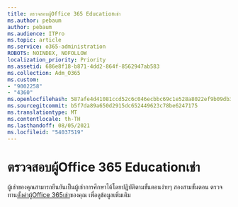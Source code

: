 ```yaml
---
title: ตรวจสอบผู้Office 365 Educationเช่า
ms.author: pebaum
author: pebaum
ms.audience: ITPro
ms.topic: article
ms.service: o365-administration
ROBOTS: NOINDEX, NOFOLLOW
localization_priority: Priority
ms.assetid: 686e8f18-b871-4dd2-864f-8562947ab583
ms.collection: Adm_O365
ms.custom:
- "9002258"
- "4360"
ms.openlocfilehash: 587afe4d41081ccd52c6c046ecbbc69c1e528a8022ef9b09db396d9b34b2e323
ms.sourcegitcommit: b5f7da89a650d2915dc652449623c78be6247175
ms.translationtype: MT
ms.contentlocale: th-TH
ms.lasthandoff: 08/05/2021
ms.locfileid: "54037519"
---
```

# <a name="verify-office-365-education-tenant"></a>ตรวจสอบผู้Office 365 Educationเช่า

ผู้เช่าของคุณสามารถยืนยันเป็นผู้เช่าการศึกษาได้โดยปฏิบัติตามขั้นตอนง่ายๆ สองสามขั้นตอน ตรวจทาน[ตั้งค่าผู้Office 365เช่า](https://docs.microsoft.com/microsoft-365/education/deploy/create-your-office-365-tenant)ของคุณ เพื่อดูข้อมูลเพิ่มเติม 
